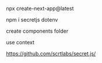npx create-next-app@latest

npm i secretjs dotenv

create components folder 

use context 

https://github.com/scrtlabs/secret.js/